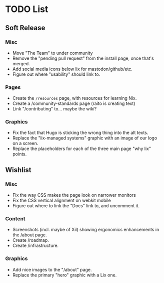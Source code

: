 TODO List
==========

## Soft Release

### Misc

- Move "The Team" to under community
- Remove the "pending pull request" from the install page, once that's merged.
- Add social media icons below lix for mastodon/github/etc.
- Figure out where "usability" should link to.

### Pages

- Create the `/resources` page, with resources for learning Nix.
- Create a /community-standards page (raito is creating text)
- Link "/contributing" to... maybe the wiki?

### Graphics

- Fix the fact that Hugo is sticking the wrong thing into the alt texts.
- Replace the "lix-managed systems" graphic with an image of our logo on a screen.
- Replace the placeholders for each of the three main page "why lix" points.

## Wishlist

### Misc

- Fix the way CSS makes the page look on narrower monitors
- Fix the CSS vertical alignment on webkit mobile
- Figure out where to link the "Docs" link to, and uncomment it.

### Content

- Screenshots (incl. maybe of Xil) showing ergonomics enhancements in the /about page.
- Create /roadmap.
- Create /infrastructure.
 
### Graphics
 
- Add nice images to the "/about" page.
- Replace the primary "hero" graphic with a Lix one.
